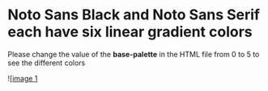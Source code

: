 # Noto Sans Black and Noto Sans Serif each have six linear gradient colors

Please change the value of the **base-palette** in the HTML file from 0 to 5 to see the different colors

![[image 1](https://github.com/pgfjr/noto-colr/tree/main/noto-sans.pdf, "Image 1")
